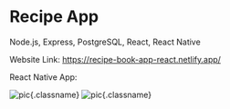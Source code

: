 # Recipe App

Node.js, Express, PostgreSQL, React, React Native

Website Link:
https://recipe-book-app-react.netlify.app/


React Native App:

![pic][1]{.classname}
![pic][2]{.classname}

[1]: (recipe-app-mobile1.jpg)
[2]: (recipe-app-mobile2.jpg)

<style type="text/css">
    .classname{
        width: 200px;
        height: 365px;
    }
</style>
